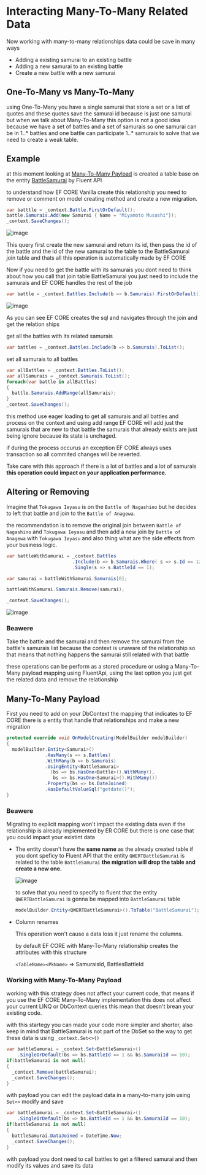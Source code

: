 # Interacting Many-To-Many Related Data

Now working with many-to-many relationships data could be save in many ways

* Adding a existing samurai to an existing battle
* Adding a new samurai to an existing battle
* Create a new battle with a new samurai

## One-To-Many vs Many-To-Many

using One-To-Many you have a single samurai that store a set or a list of quotes and these quotes save the samurai id because is just one samurai but when we talk about Many-To-Many this option is not a good idea because we have a set of battles and a set of samurais so one samurai can be in 1..* battles and one battle can participate 1..* samurais to solve that we need to create a weak table.

## Example

at this moment looking at [Many-To-Many Payload](https://github.com/egonzalezt/EFCORE5-Learning/blob/b47b6675edf80e2d94e4a3100738eefff7ee2782/DbRelationships/ManyToManyPayload.md) is created a table base on the entity [BattleSamurai](https://github.com/egonzalezt/EFCORE5-Learning/blob/b47b6675edf80e2d94e4a3100738eefff7ee2782/Application/EfcoreApp.Domain/EfcoreApp.Infrastructure/EntityFramework/EfcoreContext.cs#L26) by Fluent API 

to understand how EF CORE Vanilla create this relationship you need to remove or comment on model creating method and create a new migration.

```csharp
var batttle = _context.Battle.FirstOrDefault();
battle.Samurais.Add(new Samurai { Name = "Miyamoto Musashi"});
_context.SaveChanges();
```

![image](https://user-images.githubusercontent.com/53051438/198308673-2507cbfc-909b-4fe0-8330-a9a91a1d8de1.png)

This query first create the new samurai and return its id, then pass the id of the battle and the id of the new samurai to the table to the BattleSamurai join table and thats all this operation is automatically made by EF CORE

Now if you need to get the battle with its samurais you dont need to think about how you call that join table BattleSamurai you just need to include the samurais and EF CORE handles the rest of the job

```csharp
var battle = _context.Battles.Include(b => b.Samurais).FirstOrDefault();
```

![image](https://user-images.githubusercontent.com/53051438/198311620-f89d64c5-2194-43e2-8bf5-d1035460a3c7.png)

As you can see EF CORE creates the sql and navigates through the join and get the relation ships

get all the battles with its related samurais

```csharp
var battles = _context.Battles.Include(b => b.Samurais).ToList();
```

set all samurais to all battles

```csharp
var allBattles = _context.Battles.ToList();
var allSamurais = _context.Samurais.ToList();
foreach(var battle in allBattles)
{
  battle.Samurais.AddRange(allSamurais);
}
_context.SaveChanges();
```

this method use eager loading to get all samurais and all battles and process on the context and using add range EF CORE will add just the samurais that are new to that battle the samurais that already exists are just being ignore because its state is unchaged.

if during the process occurus an exception EF CORE always uses transaction so all commited changes will be reverted.

Take care with this approach if there is a lot of battles and a lot of samurais **this operation could impact on your application performance.**

## Altering or Removing 

Imagine that `Tokugawa Ieyasu` is on the `Battle of Nagashino` but he decides to left that battle and join to the `Battle of Anagewa`.

the recommendation is to remove the original join between `Battle of Nagashino` and `Tokugawa Ieyasu` and then add a new join by `Battle of Anagewa` with `Tokugawa Ieyasu` and also thing what are the side effects from your business logic.

```csharp
var battleWithSamurai = _context.Battles
                        .Include(b => b.Samurais.Where( s => s.Id == 12))
                        .Single(s => s.BattleId == 1);

var samurai = battleWithSamurai.Samurais[0];

battleWithSamurai.Samurais.Remove(samurai);

_context.SaveChanges();
```

![image](https://user-images.githubusercontent.com/53051438/198323595-2ec79fba-fd7d-49c5-af6f-39e069a5d579.png)

### Beawere

Take the battle and the samurai and then remove the samurai from the battle's samurais list because the context is unaware of the relationship so that means that nothing happens the samurai still related with that battle

these operations can be perform as a stored procedure or using a Many-To-Many payload mapping using FluentApi, using the last option you just get the related data and remove the relationship 

## Many-To-Many Payload

First you need to add on your DbContext the mapping that indicates to EF CORE there is a entity that handle that relationships and make a new migration

```csharp
protected override void OnModelCreating(ModelBuilder modelBuilder)
{
  modelBuilder.Entity<Samurai>()
              .HasMany(s => s.Battles)
              .WithMany(b => b.Samurais)
              .UsingEntity<BattleSamurai>
                (bs => bs.HasOne<Battle>().WithMany(),
                 bs => bs.HasOne<Samurai>().WithMany())
              .Property(bs => bs.DateJoined)
              .HasDefaultValueSql("getdate()");
}
```

### Beawere

Migrating to explicit mapping won't impact the existing data even if the relationship is already implemented by ER CORE but there is one case that you could impact your existint data

* The entity doesn't have the **same name** as the already created table if you dont speficy to Fluent API that the entity `QWERTBattleSamurai` is related to the table `BattleSamurai` **the migration will drop the table and create a new one.**

  ![image](https://user-images.githubusercontent.com/53051438/198334591-077b23c1-4b3d-45ea-92c2-91d3eeca9b1e.png)

  to solve that you need to specify to fluent that the entity `QWERTBattleSamurai` is gonna be mapped into `BattleSamurai` table

  ```csharp
  modelBuilder.Entity<QWERTBattleSamurai>().ToTable("BattleSamurai");
  ```

* Column renames 

  This operation won't cause a data loss it just rename the columns.
  
  by default EF CORE with Many-To-Many relationship creates the attributes with this structure
  
  `<TableName><PkName>` => SamuraisId, BattlesBattleId

### Working with Many-To-Many Payload

working with this strategy does not affect your current code, that means if you use the EF CORE Many-To-Many implementation this does not affect your current LINQ or DbContext queries this mean that doesn't brean your existing code.

with this startegy you can made your code more simpler and shorter, also keep in mind that BattleSamurai is not part of the DbSet so the way to get these data is using `_context.Set<>()`

```csharp
var battleSamurai = _context.Set<BattleSamurai>()
    .SingleOrDefault(bs => bs.BattleId == 1 && bs.SamuraiId == 10);
if(battleSamurai is not null)
{
  _context.Remove(battleSamurai);
  _context.SaveChanges();
}
```

with payload you can edit the payload data in a many-to-many join using `Set<>` modify and save

```csharp
var battleSamurai.= _context.Set<BattleSamurai>()
    .SingleOrDefault(bs => bs.BattleId == 1 && bs.SamuraiId == 10);
if(battleSamurai is not null)
{
  battleSamurai.DataJoined = DateTime.Now;
  _context.SaveChanges();
}
```

with payload you dont need to call battles to get a filtered samurai and then modify its values and save its data
